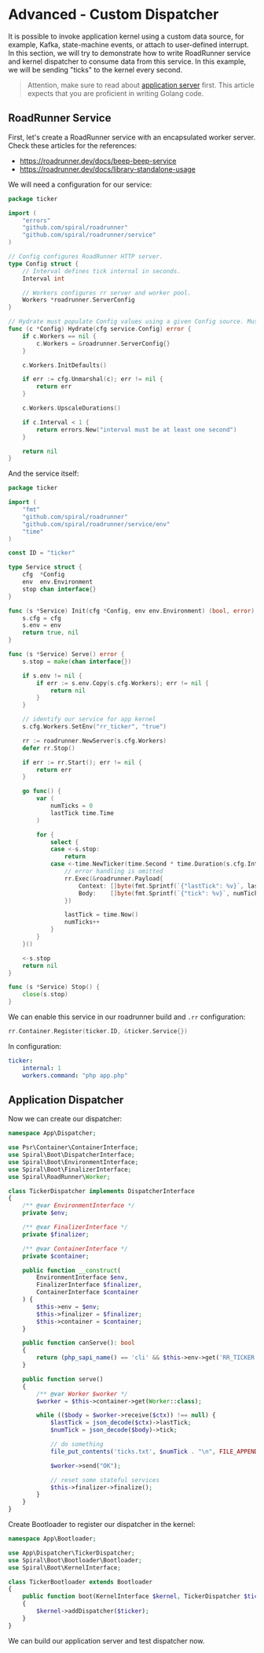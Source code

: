 # Advanced - Custom Dispatcher
It is possible to invoke application kernel using a custom data source, for example, Kafka, state-machine events, or attach to user-defined interrupt. In this section, we will try to demonstrate how to write RoadRunner service and kernel dispatcher to consume
data from this service. In this example, we will be sending "ticks" to the kernel every second.

> Attention, make sure to read about [application server](/framework/application-server.md) first. This article expects
> that you are proficient in writing Golang code.

## RoadRunner Service
First, let's create a RoadRunner service with an encapsulated worker server. Check these articles for the references:
- https://roadrunner.dev/docs/beep-beep-service
- https://roadrunner.dev/docs/library-standalone-usage

We will need a configuration for our service:

```go
package ticker

import (
	"errors"
	"github.com/spiral/roadrunner"
	"github.com/spiral/roadrunner/service"
)

// Config configures RoadRunner HTTP server.
type Config struct {
	// Interval defines tick internal in seconds.
	Interval int

	// Workers configures rr server and worker pool.
	Workers *roadrunner.ServerConfig
}

// Hydrate must populate Config values using a given Config source. Must return an error if Config is not valid.
func (c *Config) Hydrate(cfg service.Config) error {
	if c.Workers == nil {
		c.Workers = &roadrunner.ServerConfig{}
	}

	c.Workers.InitDefaults()

	if err := cfg.Unmarshal(c); err != nil {
		return err
	}

	c.Workers.UpscaleDurations()

	if c.Interval < 1 {
		return errors.New("interval must be at least one second")
	}

	return nil
}
```

And the service itself:

```go
package ticker

import (
	"fmt"
	"github.com/spiral/roadrunner"
	"github.com/spiral/roadrunner/service/env"
	"time"
)

const ID = "ticker"

type Service struct {
	cfg  *Config
	env  env.Environment
	stop chan interface{}
}

func (s *Service) Init(cfg *Config, env env.Environment) (bool, error) {
	s.cfg = cfg
	s.env = env
	return true, nil
}

func (s *Service) Serve() error {
	s.stop = make(chan interface{})

	if s.env != nil {
		if err := s.env.Copy(s.cfg.Workers); err != nil {
			return nil
		}
	}

	// identify our service for app kernel
	s.cfg.Workers.SetEnv("rr_ticker", "true")

	rr := roadrunner.NewServer(s.cfg.Workers)
	defer rr.Stop()

	if err := rr.Start(); err != nil {
		return err
	}

	go func() {
		var (
			numTicks = 0
			lastTick time.Time
		)

		for {
			select {
			case <-s.stop:
				return
			case <-time.NewTicker(time.Second * time.Duration(s.cfg.Interval)).C:
				// error handling is omitted
				rr.Exec(&roadrunner.Payload{
					Context: []byte(fmt.Sprintf(`{"lastTick": %v}`, lastTick.Unix())),
					Body:    []byte(fmt.Sprintf(`{"tick": %v}`, numTicks)),
				})

				lastTick = time.Now()
				numTicks++
			}
		}
	}()

	<-s.stop
	return nil
}

func (s *Service) Stop() {
	close(s.stop)
}
```

We can enable this service in our roadrunner build and `.rr` configuration:

```go
rr.Container.Register(ticker.ID, &ticker.Service{})
```

In configuration:

```yaml
ticker:
    internal: 1
    workers.command: "php app.php"
```

## Application Dispatcher
Now we can create our dispatcher:

```php
namespace App\Dispatcher;

use Psr\Container\ContainerInterface;
use Spiral\Boot\DispatcherInterface;
use Spiral\Boot\EnvironmentInterface;
use Spiral\Boot\FinalizerInterface;
use Spiral\RoadRunner\Worker;

class TickerDispatcher implements DispatcherInterface
{
    /** @var EnvironmentInterface */
    private $env;

    /** @var FinalizerInterface */
    private $finalizer;

    /** @var ContainerInterface */
    private $container;

    public function __construct(
        EnvironmentInterface $env,
        FinalizerInterface $finalizer,
        ContainerInterface $container
    ) {
        $this->env = $env;
        $this->finalizer = $finalizer;
        $this->container = $container;
    }

    public function canServe(): bool
    {
        return (php_sapi_name() == 'cli' && $this->env->get('RR_TICKER') !== null);
    }

    public function serve()
    {
        /** @var Worker $worker */
        $worker = $this->container->get(Worker::class);

        while (($body = $worker->receive($ctx)) !== null) {
            $lastTick = json_decode($ctx)->lastTick;
            $numTick = json_decode($body)->tick;

            // do something
            file_put_contents('ticks.txt', $numTick . "\n", FILE_APPEND);

            $worker->send("OK");

            // reset some stateful services
            $this->finalizer->finalize();
        }
    }
}
```

Create Bootloader to register our dispatcher in the kernel:

```php
namespace App\Bootloader;

use App\Dispatcher\TickerDispatcher;
use Spiral\Boot\Bootloader\Bootloader;
use Spiral\Boot\KernelInterface;

class TickerBootloader extends Bootloader
{
    public function boot(KernelInterface $kernel, TickerDispatcher $ticker)
    {
        $kernel->addDispatcher($ticker);
    }
}
```

We can build our application server and test dispatcher now.
